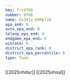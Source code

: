 ```yaml
---
key: frc8708
number: 8708
name: Ov3R1y K0Mp13X
epa_end: 0
auto_epa_end: 0
teleop_epa_end: 0
endgame_epa_end: 0
winrate: 0
district_epa_rank: 0
district_epa_percentile: 0
type: Team
---
```

[[2025nhdur]]
[[2025nhsal]]
